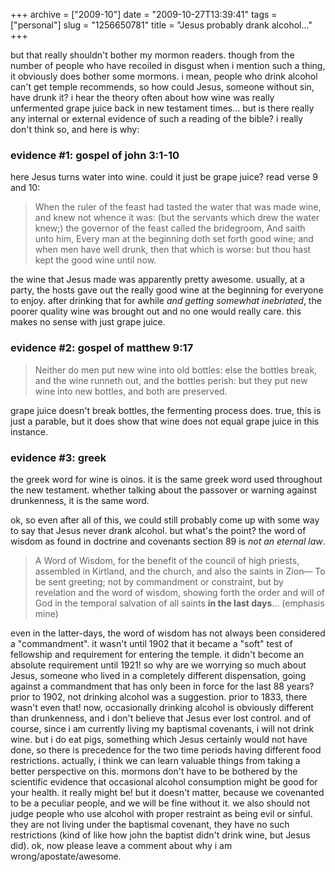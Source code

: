 +++
archive = ["2009-10"]
date = "2009-10-27T13:39:41"
tags = ["personal"]
slug = "1256650781"
title = "Jesus probably drank alcohol..."
+++

but that really shouldn't bother my mormon readers. though from the number
of people who have recoiled in disgust when i mention such a thing, it
obviously does bother some mormons. i mean, people who drink alcohol can't
get temple recommends, so how could Jesus, someone without sin, have drunk
it? i hear the theory often about how wine was really unfermented grape
juice back in new testament times... but is there really any internal or
external evidence of such a reading of the bible? i really don't think so,
and here is why:

### evidence #1: gospel of john 3:1-10

here Jesus turns water into wine. could it just be grape juice? read verse
9 and 10:

> When the ruler of the feast had tasted the water that was made wine, and
> knew not whence it was: (but the servants which drew the water knew;)
> the governor of the feast called the bridegroom, And saith unto him,
> Every man at the beginning doth set forth good wine; and when men have
> well drunk, then that which is worse: but thou hast kept the good wine
> until now.

the wine that Jesus made was apparently pretty awesome. usually, at
a party, the hosts gave out the really good wine at the beginning for
everyone to enjoy. after drinking that for awhile _and getting somewhat
inebriated_, the poorer quality wine was brought out and no one would
really care. this makes no sense with just grape juice.

### evidence #2: gospel of matthew 9:17

> Neither do men put new wine into old bottles: else the bottles break,
> and the wine runneth out, and the bottles perish: but they put new wine
> into new bottles, and both are preserved.

grape juice doesn't break bottles, the fermenting process does. true, this
is just a parable, but it does show that wine does not equal grape juice
in this instance.

### evidence #3: greek

the greek word for wine is oinos. it is the same greek word used
throughout the new testament. whether talking about the passover or
warning against drunkenness, it is the same word.

ok, so even after all of this, we could still probably come up with some
way to say that Jesus never drank alcohol. but what's the point? the word
of wisdom as found in doctrine and covenants section 89 is _not an eternal
law_.

> A Word of Wisdom, for the benefit of the council of high priests,
> assembled in Kirtland, and the church, and also the saints in Zion— To
> be sent greeting; not by commandment or constraint, but by revelation
> and the word of wisdom, showing forth the order and will of God in the
> temporal salvation of all saints **in the last days**... (emphasis mine)

even in the latter-days, the word of wisdom has not always been considered
a "commandment". it wasn't until 1902 that it became a "soft" test of
fellowship and requirement for entering the temple. it didn't become an
absolute requirement until 1921! so why are we worrying so much about
Jesus, someone who lived in a completely different dispensation, going
against a commandment that has only been in force for the last 88 years?
prior to 1902, not drinking alcohol was a suggestion. prior to 1833, there
wasn't even that! now, occasionally drinking alcohol is obviously
different than drunkenness, and i don't believe that Jesus ever lost
control. and of course, since i am currently living my baptismal
covenants, i will not drink wine. but i do eat pigs, something which Jesus
certainly would not have done, so there is precedence for the two time
periods having different food restrictions. actually, i think we can learn
valuable things from taking a better perspective on this. mormons don't
have to be bothered by the scientific evidence that occasional alcohol
consumption might be good for your health. it really might be! but it
doesn't matter, because we covenanted to be a peculiar people, and we will
be fine without it. we also should not judge people who use alcohol with
proper restraint as being evil or sinful. they are not living under the
baptismal covenant, they have no such restrictions (kind of like how john
the baptist didn't drink wine, but Jesus did). ok, now please leave
a comment about why i am wrong/apostate/awesome.

